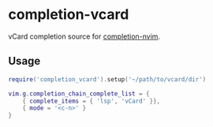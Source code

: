 # completion-vcard

vCard completion source for [completion-nvim](https://github.com/nvim-lua/completion-nvim).

## Usage

```lua
require('completion_vcard').setup('~/path/to/vcard/dir')

vim.g.completion_chain_complete_list = {
    { complete_items = { 'lsp', 'vCard' }},
    { mode = '<c-n>' }
}
```
